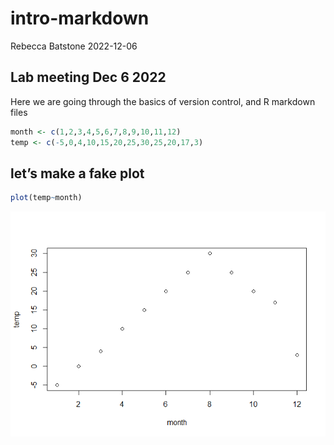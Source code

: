 intro-markdown
================
Rebecca Batstone
2022-12-06

## Lab meeting Dec 6 2022

Here we are going through the basics of version control, and R markdown
files

``` r
month <- c(1,2,3,4,5,6,7,8,9,10,11,12)
temp <- c(-5,0,4,10,15,20,25,30,25,20,17,3)
```

## let’s make a fake plot

``` r
plot(temp~month)
```

![](intro_markdown_files/figure-gfm/plot_temp-1.png)<!-- -->
